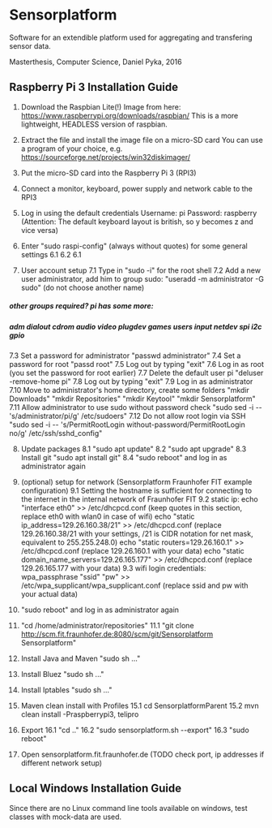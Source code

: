 # Sensorplatform

Software for an extendible platform used for aggregating and transfering sensor data.

Masterthesis, Computer Science, Daniel Pyka, 2016

## Raspberry Pi 3 Installation Guide

1. Download the Raspbian Lite(!) Image from here:
https://www.raspberrypi.org/downloads/raspbian/
This is a more lightweight, HEADLESS version of raspbian.

2. Extract the file and install the image file on a micro-SD card
You can use a program of your choice, e.g. https://sourceforge.net/projects/win32diskimager/

3. Put the micro-SD card into the Raspberry Pi 3 (RPI3)

4. Connect a monitor, keyboard, power supply and network cable to the RPI3

5. Log in using the default credentials
Username: pi
Password: raspberry
(Attention: The default keyboard layout is british, so y becomes z and vice versa)

6. Enter "sudo raspi-config" (always without quotes) for some general settings
6.1
6.2
6.1

7. User account setup
7.1 Type in "sudo -i" for the root shell
7.2 Add a new user administrator, add him to group sudo: "useradd -m administrator -G sudo" (do not choose another name)
##### other groups required? pi has some more:
##### adm dialout cdrom audio video plugdev games users input netdev spi i2c gpio
7.3 Set a password for administrator "passwd administrator"
7.4 Set a password for root "passd root"
7.5 Log out by typing "exit"
7.6 Log in as root (you set the password for root earlier)
7.7 Delete the default user pi "deluser -remove-home pi"
7.8 Log out by typing "exit"
7.9 Log in as administrator
7.10 Move to administrator's home directory, create some folders
	"mkdir Downloads"
	"mkdir Repositories"
	"mkdir Keytool"
	"mkdir Sensorplatform"
7.11 Allow administrator to use sudo without password check
	"sudo sed -i -- 's/administrator/pi/g' /etc/sudoers"
7.12 Do not allow root login via SSH
	"sudo sed -i -- 's/PermitRootLogin without-password/PermitRootLogin no/g' /etc/ssh/sshd_config"

8. Update packages
8.1 "sudo apt update"
8.2 "sudo apt upgrade"
8.3 Install git "sudo apt install git"
8.4 "sudo reboot" and log in as administrator again

9. (optional) setup for network (Sensorplatform Fraunhofer FIT example configuration)
9.1 Setting the hostname is sufficient for connecting to the internet in the internal network of Fraunhofer FIT
9.2 static ip:
	echo "interface eth0" >> /etc/dhcpcd.conf (keep quotes in this section, replace eth0 with wlan0 in case of wifi)
	echo "static ip_address=129.26.160.38/21" >> /etc/dhcpcd.conf (replace 129.26.160.38/21 with your settings, /21 is CIDR notation for net mask, equivalent to 255.255.248.0)
	echo "static routers=129.26.160.1" >> /etc/dhcpcd.conf (replace 129.26.160.1 with your data)
	echo "static domain_name_servers=129.26.165.177" >> /etc/dhcpcd.conf (replace 129.26.165.177 with your data)
9.3 wifi login credentials: wpa_passphrase "ssid" "pw" >> /etc/wpa_supplicant/wpa_supplicant.conf (replace ssid and pw with your actual data)

10. "sudo reboot" and log in as administrator again

11. "cd /home/administrator/repositories"
11.1 "git clone http://scm.fit.fraunhofer.de:8080/scm/git/Sensorplatform Sensorplatform"

12. Install Java and Maven "sudo sh ..."

13. Install Bluez "sudo sh ..."

14. Install Iptables "sudo sh ..."

15. Maven clean install with Profiles
15.1 cd SensorplatformParent
15.2 mvn clean install -Praspberrypi3, telipro

16. Export
16.1 "cd .."
16.2 "sudo sensorplatform.sh --export"
16.3 "sudo reboot"

17. Open sensorplatform.fit.fraunhofer.de (TODO check port, ip addresses if different network setup)

## Local Windows Installation Guide

Since there are no Linux command line tools available on windows, test classes with mock-data are used.
